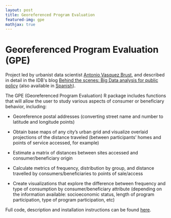 ```yaml
---
layout: post
title: Georeferenced Program Evaluation
featured-img: gpe
mathjax: true
---
```



<!-- <img align="right" width="10%" src="{{site.baseurl}}/assets/img/posts/IDB_logo.jpg" width="10%"> -->

# Georeferenced Program Evaluation (GPE)

Project led by urbanist data scientist [Antonio Vasquez Brust](https://bitsandbricks.github.io/), and described in detail in the IDB's blog [Behind the scenes: Big Data analysis for public policy](https://blogs.iadb.org/ciudades-sostenibles/en/behind-the-scenes-big-data-analysis-for-public-policy/) (also available in [Spanish](https://blogs.iadb.org/ciudades-sostenibles/es/lo-que-no-ves-de-un-analisis-de-big-data-para-politicas-publicas/)).

The GPE (Georeferenced Program Evaluation) R package includes functions that will allow the user to study various aspects of consumer or beneficiary behavior, including:

* Georeference postal addresses (converting street name and number to latitude and longitude points)

* Obtain base maps of any city’s urban grid and visualize overlaid projections of the distance traveled (between participants’ homes and points of service accessed, for example)

* Estimate a matrix of distances between sites accessed and consumer/beneficiary origin

* Calculate metrics of frequency, distribution by group, and distance travelled by consumers/beneficiaries to points of sale/access

* Create visualizations that explore the difference between frequency and type of consumption by consumer/beneficiary attribute (depending on the information available: socioeconomic status, length of program participation, type of program participation, etc)

Full code, description and installation instructions can be found [here](https://github.com/EL-BID/GPE).
